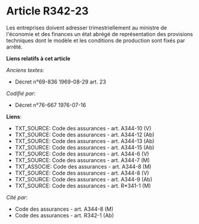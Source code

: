 # Article R342-23

Les entreprises doivent adresser trimestriellement au ministre de l'économie et des finances un état abrégé de représentation
des provisions techniques dont le modèle et les conditions de production sont fixés par arrêté.

**Liens relatifs à cet article**

_Anciens textes_:

  - Décret n°69-836 1969-08-29 art. 23

_Codifié par_:

  - Décret n°76-667 1976-07-16

**Liens**:

  - TXT_SOURCE: Code des assurances - art. A344-10 (V)
  - TXT_SOURCE: Code des assurances - art. A344-12 (Ab)
  - TXT_SOURCE: Code des assurances - art. A344-13 (Ab)
  - TXT_SOURCE: Code des assurances - art. A344-15 (Ab)
  - TXT_SOURCE: Code des assurances - art. A344-6 (V)
  - TXT_SOURCE: Code des assurances - art. A344-7 (M)
  - TXT_ASSOCIE: Code des assurances - art. A344-8 (M)
  - TXT_SOURCE: Code des assurances - art. A344-8 (V)
  - TXT_SOURCE: Code des assurances - art. A344-9 (Ab)
  - TXT_SOURCE: Code des assurances - art. R*341-1 (M)

_Cité par_:

  - Code des assurances - art. A344-8 (M)
  - Code des assurances - art. R342-1 (Ab)
